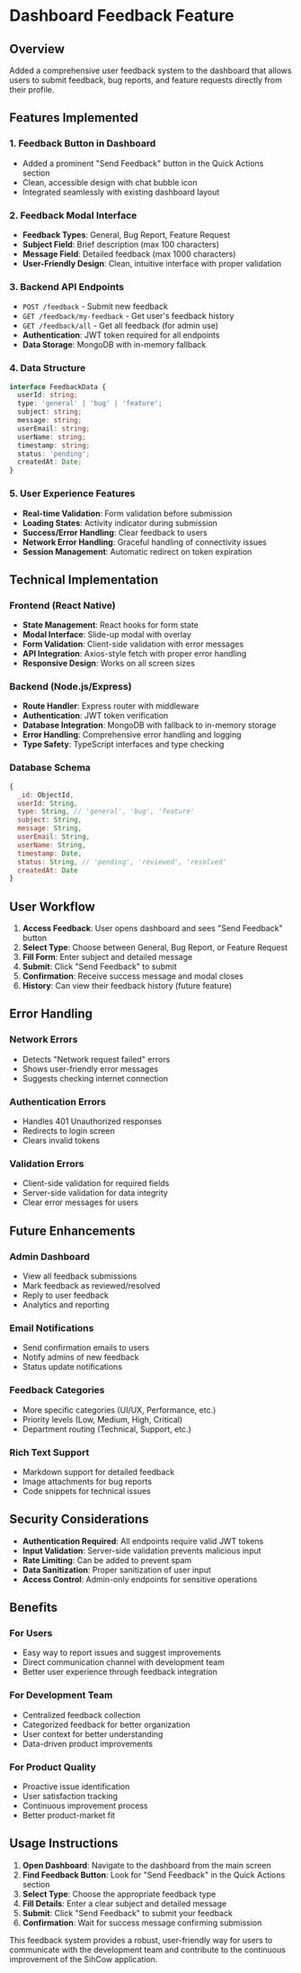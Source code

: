 # Dashboard Feedback Feature

## Overview
Added a comprehensive user feedback system to the dashboard that allows users to submit feedback, bug reports, and feature requests directly from their profile.

## Features Implemented

### 1. **Feedback Button in Dashboard**
- Added a prominent "Send Feedback" button in the Quick Actions section
- Clean, accessible design with chat bubble icon
- Integrated seamlessly with existing dashboard layout

### 2. **Feedback Modal Interface**
- **Feedback Types**: General, Bug Report, Feature Request
- **Subject Field**: Brief description (max 100 characters)
- **Message Field**: Detailed feedback (max 1000 characters)
- **User-Friendly Design**: Clean, intuitive interface with proper validation

### 3. **Backend API Endpoints**
- `POST /feedback` - Submit new feedback
- `GET /feedback/my-feedback` - Get user's feedback history
- `GET /feedback/all` - Get all feedback (for admin use)
- **Authentication**: JWT token required for all endpoints
- **Data Storage**: MongoDB with in-memory fallback

### 4. **Data Structure**
```typescript
interface FeedbackData {
  userId: string;
  type: 'general' | 'bug' | 'feature';
  subject: string;
  message: string;
  userEmail: string;
  userName: string;
  timestamp: string;
  status: 'pending';
  createdAt: Date;
}
```

### 5. **User Experience Features**
- **Real-time Validation**: Form validation before submission
- **Loading States**: Activity indicator during submission
- **Success/Error Handling**: Clear feedback to users
- **Network Error Handling**: Graceful handling of connectivity issues
- **Session Management**: Automatic redirect on token expiration

## Technical Implementation

### **Frontend (React Native)**
- **State Management**: React hooks for form state
- **Modal Interface**: Slide-up modal with overlay
- **Form Validation**: Client-side validation with error messages
- **API Integration**: Axios-style fetch with proper error handling
- **Responsive Design**: Works on all screen sizes

### **Backend (Node.js/Express)**
- **Route Handler**: Express router with middleware
- **Authentication**: JWT token verification
- **Database Integration**: MongoDB with fallback to in-memory storage
- **Error Handling**: Comprehensive error handling and logging
- **Type Safety**: TypeScript interfaces and type checking

### **Database Schema**
```javascript
{
  _id: ObjectId,
  userId: String,
  type: String, // 'general', 'bug', 'feature'
  subject: String,
  message: String,
  userEmail: String,
  userName: String,
  timestamp: Date,
  status: String, // 'pending', 'reviewed', 'resolved'
  createdAt: Date
}
```

## User Workflow

1. **Access Feedback**: User opens dashboard and sees "Send Feedback" button
2. **Select Type**: Choose between General, Bug Report, or Feature Request
3. **Fill Form**: Enter subject and detailed message
4. **Submit**: Click "Send Feedback" to submit
5. **Confirmation**: Receive success message and modal closes
6. **History**: Can view their feedback history (future feature)

## Error Handling

### **Network Errors**
- Detects "Network request failed" errors
- Shows user-friendly error messages
- Suggests checking internet connection

### **Authentication Errors**
- Handles 401 Unauthorized responses
- Redirects to login screen
- Clears invalid tokens

### **Validation Errors**
- Client-side validation for required fields
- Server-side validation for data integrity
- Clear error messages for users

## Future Enhancements

### **Admin Dashboard**
- View all feedback submissions
- Mark feedback as reviewed/resolved
- Reply to user feedback
- Analytics and reporting

### **Email Notifications**
- Send confirmation emails to users
- Notify admins of new feedback
- Status update notifications

### **Feedback Categories**
- More specific categories (UI/UX, Performance, etc.)
- Priority levels (Low, Medium, High, Critical)
- Department routing (Technical, Support, etc.)

### **Rich Text Support**
- Markdown support for detailed feedback
- Image attachments for bug reports
- Code snippets for technical issues

## Security Considerations

- **Authentication Required**: All endpoints require valid JWT tokens
- **Input Validation**: Server-side validation prevents malicious input
- **Rate Limiting**: Can be added to prevent spam
- **Data Sanitization**: Proper sanitization of user input
- **Access Control**: Admin-only endpoints for sensitive operations

## Benefits

### **For Users**
- Easy way to report issues and suggest improvements
- Direct communication channel with development team
- Better user experience through feedback integration

### **For Development Team**
- Centralized feedback collection
- Categorized feedback for better organization
- User context for better understanding
- Data-driven product improvements

### **For Product Quality**
- Proactive issue identification
- User satisfaction tracking
- Continuous improvement process
- Better product-market fit

## Usage Instructions

1. **Open Dashboard**: Navigate to the dashboard from the main screen
2. **Find Feedback Button**: Look for "Send Feedback" in the Quick Actions section
3. **Select Type**: Choose the appropriate feedback type
4. **Fill Details**: Enter a clear subject and detailed message
5. **Submit**: Click "Send Feedback" to submit your feedback
6. **Confirmation**: Wait for success message confirming submission

This feedback system provides a robust, user-friendly way for users to communicate with the development team and contribute to the continuous improvement of the SihCow application.
